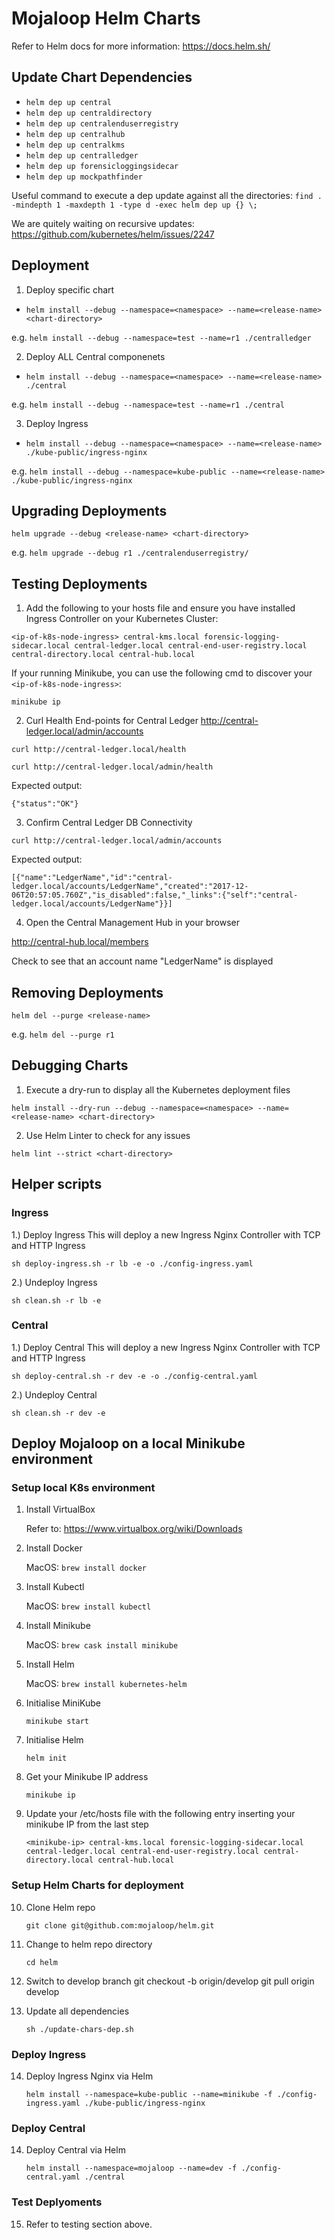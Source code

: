 # Mojaloop Helm Charts

Refer to Helm docs for more information: https://docs.helm.sh/

## Update Chart Dependencies

- `helm dep up central`
- `helm dep up centraldirectory`
- `helm dep up centralenduserregistry`
- `helm dep up centralhub`
- `helm dep up centralkms`
- `helm dep up centralledger`
- `helm dep up forensicloggingsidecar`
- `helm dep up mockpathfinder`

Useful command to execute a dep update against all the directories: `find . -mindepth 1 -maxdepth 1 -type d -exec helm dep up {} \;`

We are quitely waiting on recursive updates: https://github.com/kubernetes/helm/issues/2247

## Deployment

1. Deploy specific chart

- `helm install --debug --namespace=<namespace> --name=<release-name> <chart-directory>`

e.g. `helm install --debug --namespace=test --name=r1 ./centralledger`

2. Deploy ALL Central componenets

- `helm install --debug --namespace=<namespace> --name=<release-name> ./central`

e.g. `helm install --debug --namespace=test --name=r1 ./central`

3. Deploy Ingress

- `helm install --debug --namespace=<namespace> --name=<release-name> ./kube-public/ingress-nginx`

e.g. `helm install --debug --namespace=kube-public --name=<release-name> ./kube-public/ingress-nginx`

## Upgrading Deployments

`helm upgrade --debug <release-name> <chart-directory>`

e.g. `helm upgrade --debug r1 ./centralenduserregistry/`

## Testing Deployments

1. Add the following to your hosts file and ensure you have installed Ingress Controller on your Kubernetes Cluster:

`<ip-of-k8s-node-ingress> central-kms.local forensic-logging-sidecar.local central-ledger.local central-end-user-registry.local central-directory.local central-hub.local`

If your running Minikube, you can use the following cmd to discover your `<ip-of-k8s-node-ingress>`: 

`minikube ip`


2. Curl Health End-points for Central Ledger
http://central-ledger.local/admin/accounts

`curl http://central-ledger.local/health`

`curl http://central-ledger.local/admin/health`

Expected output:

`{"status":"OK"}`

3. Confirm Central Ledger DB Connectivity

`curl http://central-ledger.local/admin/accounts`

Expected output:

`[{"name":"LedgerName","id":"central-ledger.local/accounts/LedgerName","created":"2017-12-06T20:57:05.760Z","is_disabled":false,"_links":{"self":"central-ledger.local/accounts/LedgerName"}}]`

4. Open the Central Management Hub in your browser

http://central-hub.local/members

Check to see that an account name "LedgerName" is displayed

## Removing Deployments

`helm del --purge <release-name>`

e.g. `helm del --purge r1`

## Debugging Charts

1. Execute a dry-run to display all the Kubernetes deployment files

 `helm install --dry-run --debug --namespace=<namespace> --name=<release-name> <chart-directory>`

2. Use Helm Linter to check for any issues

`helm lint --strict <chart-directory>`

## Helper scripts

### Ingress
1.) Deploy Ingress
This will deploy a new Ingress Nginx Controller with TCP and HTTP Ingress

`sh deploy-ingress.sh -r lb -e -o ./config-ingress.yaml`

2.) Undeploy Ingress

`sh clean.sh -r lb -e`

### Central
1.) Deploy Central
This will deploy a new Ingress Nginx Controller with TCP and HTTP Ingress

`sh deploy-central.sh -r dev -e -o ./config-central.yaml`

2.) Undeploy Central

`sh clean.sh -r dev -e`


## Deploy Mojaloop on a local Minikube environment

### Setup local K8s environment
1. Install VirtualBox
    
    Refer to: https://www.virtualbox.org/wiki/Downloads

2. Install Docker
    
    MacOS: `brew install docker`

3. Install Kubectl
    
    MacOS: `brew install kubectl`

4. Install Minikube
    
    MacOS: `brew cask install minikube`

5. Install Helm
    
    MacOS: `brew install kubernetes-helm`

6. Initialise MiniKube
    
    `minikube start`

7. Initialise Helm
    
    `helm init` 

8. Get your Minikube IP address

    `minikube ip`

9. Update your /etc/hosts file with the following entry inserting your minikube IP from the last step

    `<minikube-ip> central-kms.local forensic-logging-sidecar.local central-ledger.local central-end-user-registry.local central-directory.local central-hub.local`

### Setup Helm Charts for deployment

10. Clone Helm repo

    `git clone git@github.com:mojaloop/helm.git`

11. Change to helm repo directory

    `cd helm`
   
12. Switch to develop branch
    git checkout -b origin/develop
    git pull origin develop

13. Update all dependencies

    `sh ./update-chars-dep.sh`

### Deploy Ingress
14. Deploy Ingress Nginx via Helm

    `helm install --namespace=kube-public --name=minikube -f ./config-ingress.yaml ./kube-public/ingress-nginx`

### Deploy Central

14. Deploy Central via Helm

    `helm install --namespace=mojaloop --name=dev -f ./config-central.yaml ./central`

### Test Deplyoments

15. Refer to testing section above.
